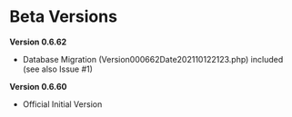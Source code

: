 # Beta Versions

**Version 0.6.62**
- Database Migration (Version000662Date202110122123.php) included (see also Issue #1)

**Version 0.6.60**
- Official Initial Version